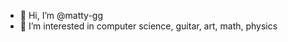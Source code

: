 - 👋 Hi, I’m @matty-gg
- 👀 I’m interested in computer science, guitar, art, math, physics

<!---
matty-gg/matty-gg is a ✨ special ✨ repository because its `README.md` (this file) appears on your GitHub profile.
You can click the Preview link to take a look at your changes.
--->
